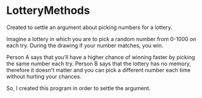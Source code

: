 # LotteryMethods
Created to settle an argument about picking numbers for a lottery.

Imagine a lottery in which you are to pick a random number from 0-1000 on each try. During the drawing if your number matches, you win.

Person A says that you'll have a higher chance of winning faster by picking the same number each try.
Person B says that the lottery has no memory, therefore it doesn't matter and you can pick a different number each time without hurting your chances.

So, I created this program in order to settle the argument.
